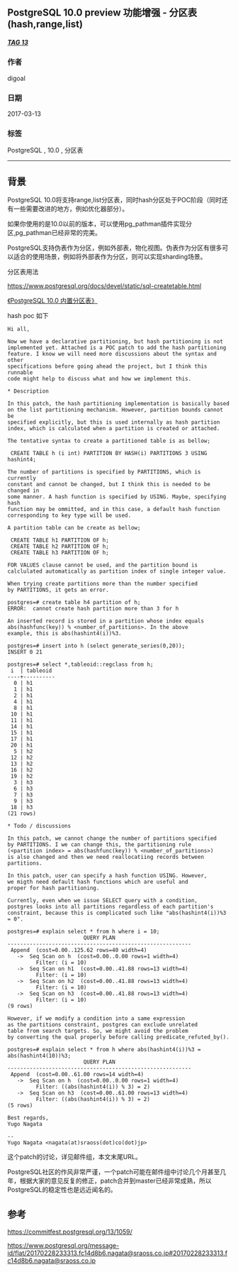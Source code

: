 ## PostgreSQL 10.0 preview 功能增强 - 分区表(hash,range,list)  
##### [TAG 13](../class/13.md)
                                                                  
### 作者                                                                                                               
digoal                                                             
                                                                    
### 日期                                                               
2017-03-13                                                              
                                                                
### 标签                                                             
PostgreSQL , 10.0 , 分区表     
                                                                  
----                                                            
                                                                     
## 背景                                           
PostgreSQL 10.0将支持range,list分区表，同时hash分区处于POC阶段（同时还有一些需要改进的地方，例如优化器部分）。  
  
如果你使用的是10.0以前的版本，可以使用pg_pathman插件实现分区,pg_pathman已经非常的完美。  
  
PostgreSQL支持伪表作为分区，例如外部表，物化视图。伪表作为分区有很多可以适合的使用场景，例如将外部表作为分区，则可以实现sharding场景。  
  
分区表用法  
  
https://www.postgresql.org/docs/devel/static/sql-createtable.html  
  
[《PostgreSQL 10.0 内置分区表》](../201612/20161215_01.md)  
  
  
hash poc 如下  
```  
Hi all,  
  
Now we have a declarative partitioning, but hash partitioning is not  
implemented yet. Attached is a POC patch to add the hash partitioning  
feature. I know we will need more discussions about the syntax and other  
specifications before going ahead the project, but I think this runnable  
code might help to discuss what and how we implement this.  
  
* Description  
  
In this patch, the hash partitioning implementation is basically based  
on the list partitioning mechanism. However, partition bounds cannot be  
specified explicitly, but this is used internally as hash partition  
index, which is calculated when a partition is created or attached.  
  
The tentative syntax to create a partitioned table is as bellow;  
  
 CREATE TABLE h (i int) PARTITION BY HASH(i) PARTITIONS 3 USING hashint4;  
  
The number of partitions is specified by PARTITIONS, which is currently  
constant and cannot be changed, but I think this is needed to be changed in  
some manner. A hash function is specified by USING. Maybe, specifying hash  
function may be ommitted, and in this case, a default hash function  
corresponding to key type will be used.  
  
A partition table can be create as bellow;  
  
 CREATE TABLE h1 PARTITION OF h;  
 CREATE TABLE h2 PARTITION OF h;  
 CREATE TABLE h3 PARTITION OF h;  
  
FOR VALUES clause cannot be used, and the partition bound is  
calclulated automatically as partition index of single integer value.  
  
When trying create partitions more than the number specified  
by PARTITIONS, it gets an error.  
  
postgres=# create table h4 partition of h;  
ERROR:  cannot create hash partition more than 3 for h  
  
An inserted record is stored in a partition whose index equals  
abs(hashfunc(key)) % <number_of_partitions>. In the above  
example, this is abs(hashint4(i))%3.  
  
postgres=# insert into h (select generate_series(0,20));  
INSERT 0 21  
  
postgres=# select *,tableoid::regclass from h;  
 i  | tableoid   
----+----------  
  0 | h1  
  1 | h1  
  2 | h1  
  4 | h1  
  8 | h1  
 10 | h1  
 11 | h1  
 14 | h1  
 15 | h1  
 17 | h1  
 20 | h1  
  5 | h2  
 12 | h2  
 13 | h2  
 16 | h2  
 19 | h2  
  3 | h3  
  6 | h3  
  7 | h3  
  9 | h3  
 18 | h3  
(21 rows)  
  
* Todo / discussions  
  
In this patch, we cannot change the number of partitions specified  
by PARTITIONS. I we can change this, the partitioning rule  
(<partition index> = abs(hashfunc(key)) % <number_of_partitions>)  
is also changed and then we need reallocatiing records between  
partitions.  
  
In this patch, user can specify a hash function USING. However,  
we migth need default hash functions which are useful and  
proper for hash partitioning.   
  
Currently, even when we issue SELECT query with a condition,  
postgres looks into all partitions regardless of each partition's  
constraint, because this is complicated such like "abs(hashint4(i))%3 = 0".  
  
postgres=# explain select * from h where i = 10;  
                        QUERY PLAN                          
----------------------------------------------------------  
 Append  (cost=0.00..125.62 rows=40 width=4)  
   ->  Seq Scan on h  (cost=0.00..0.00 rows=1 width=4)  
         Filter: (i = 10)  
   ->  Seq Scan on h1  (cost=0.00..41.88 rows=13 width=4)  
         Filter: (i = 10)  
   ->  Seq Scan on h2  (cost=0.00..41.88 rows=13 width=4)  
         Filter: (i = 10)  
   ->  Seq Scan on h3  (cost=0.00..41.88 rows=13 width=4)  
         Filter: (i = 10)  
(9 rows)  
  
However, if we modify a condition into a same expression  
as the partitions constraint, postgres can exclude unrelated  
table from search targets. So, we might avoid the problem  
by converting the qual properly before calling predicate_refuted_by().  
  
postgres=# explain select * from h where abs(hashint4(i))%3 = abs(hashint4(10))%3;  
                        QUERY PLAN                          
----------------------------------------------------------  
 Append  (cost=0.00..61.00 rows=14 width=4)  
   ->  Seq Scan on h  (cost=0.00..0.00 rows=1 width=4)  
         Filter: ((abs(hashint4(i)) % 3) = 2)  
   ->  Seq Scan on h3  (cost=0.00..61.00 rows=13 width=4)  
         Filter: ((abs(hashint4(i)) % 3) = 2)  
(5 rows)  
  
Best regards,  
Yugo Nagata  
  
--   
Yugo Nagata <nagata(at)sraoss(dot)co(dot)jp>  
```  
  
这个patch的讨论，详见邮件组，本文末尾URL。  
  
PostgreSQL社区的作风非常严谨，一个patch可能在邮件组中讨论几个月甚至几年，根据大家的意见反复的修正，patch合并到master已经非常成熟，所以PostgreSQL的稳定性也是远近闻名的。  
        
## 参考                  
https://commitfest.postgresql.org/13/1059/  
              
https://www.postgresql.org/message-id/flat/20170228233313.fc14d8b6.nagata@sraoss.co.jp#20170228233313.fc14d8b6.nagata@sraoss.co.jp  
